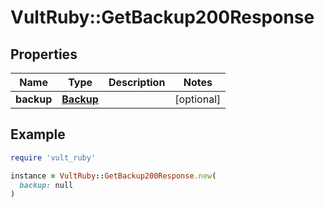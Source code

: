 # VultRuby::GetBackup200Response

## Properties

| Name | Type | Description | Notes |
| ---- | ---- | ----------- | ----- |
| **backup** | [**Backup**](Backup.md) |  | [optional] |

## Example

```ruby
require 'vult_ruby'

instance = VultRuby::GetBackup200Response.new(
  backup: null
)
```

